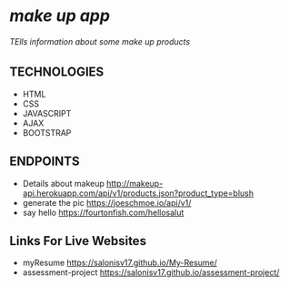 # *make up app*

###### TElls information about some make up products
## TECHNOLOGIES
* HTML
* CSS
* JAVASCRIPT
* AJAX
* BOOTSTRAP

## ENDPOINTS
                      

* Details about makeup http://makeup-api.herokuapp.com/api/v1/products.json?product_type=blush
* generate the pic     https://joeschmoe.io/api/v1/
* say hello            https://fourtonfish.com/hellosalut
## Links For Live Websites
* myResume            https://salonisv17.github.io/My-Resume/
* assessment-project   https://salonisv17.github.io/assessment-project/ 
